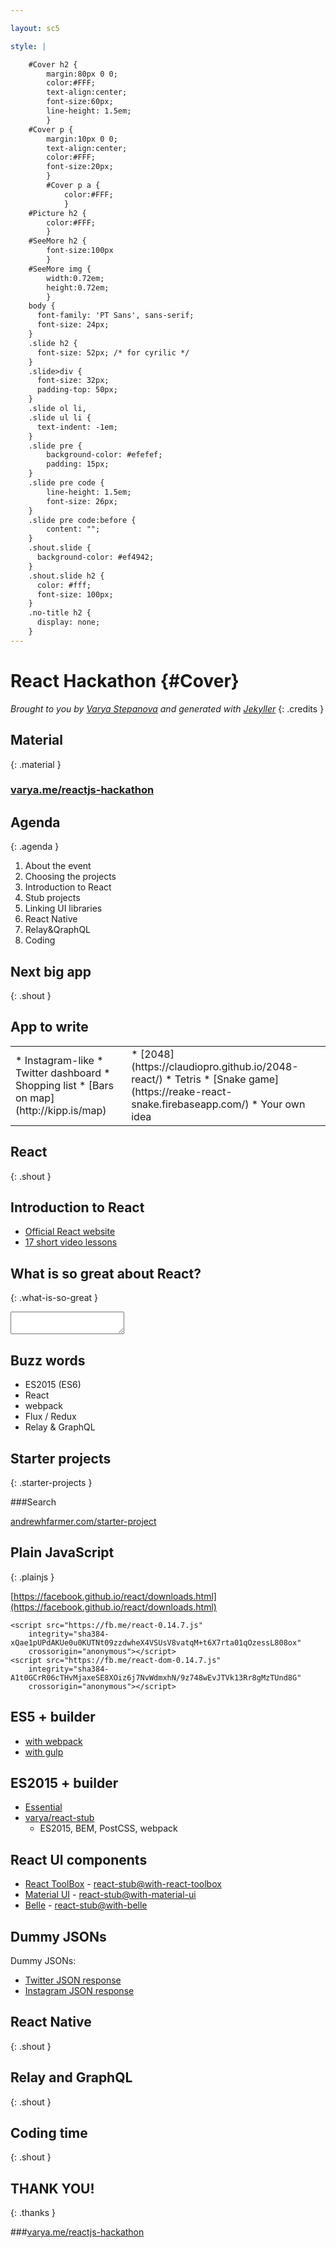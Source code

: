 ```yaml
---

layout: sc5

style: |

    #Cover h2 {
        margin:80px 0 0;
        color:#FFF;
        text-align:center;
        font-size:60px;
        line-height: 1.5em;
        }
    #Cover p {
        margin:10px 0 0;
        text-align:center;
        color:#FFF;
        font-size:20px;
        }
        #Cover p a {
            color:#FFF;
            }
    #Picture h2 {
        color:#FFF;
        }
    #SeeMore h2 {
        font-size:100px
        }
    #SeeMore img {
        width:0.72em;
        height:0.72em;
        }
    body {
      font-family: 'PT Sans', sans-serif;
      font-size: 24px;
    }
    .slide h2 {
      font-size: 52px; /* for cyrilic */
    }
    .slide>div {
      font-size: 32px;
      padding-top: 50px;
    }
    .slide ol li,
    .slide ul li {
      text-indent: -1em;
    }
    .slide pre {
        background-color: #efefef;
        padding: 15px;
    }
    .slide pre code {
        line-height: 1.5em;
        font-size: 26px;
    }
    .slide pre code:before {
        content: "";
    }
    .shout.slide {
      background-color: #ef4942;
    }
    .shout.slide h2 {
      color: #fff;
      font-size: 100px;
    }
    .no-title h2 {
      display: none;
    }
---
```


# React Hackathon {#Cover}

*Brought to you by&nbsp;[Varya&nbsp;Stepanova](http://varya.me/) and generated with&nbsp;[Jekyller](https://github.com/shower/jekyller)*
{: .credits }

<style>
#Cover {
  background-image:url('pictures/cover.png');
  background-size: cover;
  background-position: -75px 0, center;
}
#Cover h2 {
   display: none;
}

#Cover .credits {
 position: absolute;
 bottom: 0;
 right: 2em;
}
</style>

## Material
{: .material }

### [varya.me/reactjs-hackathon](http://varya.me/reactjs-hackathon)

<style>
.material h3 {
  font-size: 2.15em;
}
</style>

## Agenda
{: .agenda }

1. About the event
1. Choosing the projects
1. Introduction to React
1. Stub projects
1. Linking UI libraries
1. React Native
1. Relay&QraphQL
1. Coding

<style>
.agenda ol {
    columns: 2;
    -webkit-columns: 2;
    -moz-columns: 2;
    list-style-position: inside;//this is important addition
}
</style>

## Next big app
{: .shout }

## App to write

<table><tr>

<td markdown="1">
* Instagram-like
* Twitter dashboard
* Shopping list
* [Bars on map](http://kipp.is/map)
</td>

<td markdown="1">
* [2048](https://claudiopro.github.io/2048-react/)
* Tetris
* [Snake game](https://reake-react-snake.firebaseapp.com/)
* Your own idea
</td>

</tr></table>

## React
{: .shout }

## Introduction to React

* [Official React website](https://facebook.github.io/react/index.html)
* [17 short video lessons](https://egghead.io/series/build-your-first-react-js-application)

## What is so great about React?
{: .what-is-so-great }

<textarea class="insert">
</textarea>

<style>
.what-is-so-great .insert {
  width: 100%;
  height: 325px;
  font-size: 25px;
}
</style>

<script>
var textArea = document.querySelector('.what-is-so-great .insert');
textArea.addEventListener('keydown', function(e){
  e.stopPropagation();
});
</script>

## Buzz words

* ES2015 (ES6)
* React
* webpack
* Flux / Redux
* Relay & GraphQL

## Starter projects
{: .starter-projects }

###Search

[andrewhfarmer.com/starter-project](http://andrewhfarmer.com/starter-project/)

<style>
.starter-projects h3 {
  font-size: 1.65em;
}
.starter-projects a {
  font-size: 1.65em;
}
</style>

## Plain JavaScript
{: .plainjs }

[https://facebook.github.io/react/downloads.html](https://facebook.github.io/react/downloads.html)

    <script src="https://fb.me/react-0.14.7.js"
        integrity="sha384-xQae1pUPdAKUe0u0KUTNt09zzdwheX4VSUsV8vatqM+t6X7rta01qOzessL808ox"
        crossorigin="anonymous"></script>
    <script src="https://fb.me/react-dom-0.14.7.js"
        integrity="sha384-A1t0GCrR06cTHvMjaxeSE8XOiz6j7NvWdmxhN/9z748wEvJTVk13Rr8gMzTUnd8G"
        crossorigin="anonymous"></script>

<style>
.slide.plainjs pre code {
  font-size: 0.45em;
}
</style>

## ES5 + builder

* [with webpack](https://github.com/petehunt/ReactHack)
* [with gulp](https://github.com/artyomtrityak/react-hackathon)

## ES2015 + builder

* [Essential](https://github.com/pheuter/essential-react)
* [varya/react-stub](https://github.com/varya/react-stub)
  * ES2015, BEM, PostCSS, webpack

## React UI components

* [React ToolBox](http://react-toolbox.com/#/) -
  [react-stub@with-react-toolbox](https://github.com/varya/react-stub/tree/with-react-toolbox)
* [Material UI](http://www.material-ui.com/#/) -
  [react-stub@with-material-ui](https://github.com/varya/react-stub/tree/with-material-ui)
* [Belle](http://nikgraf.github.io/belle/#/?_k=xvldj2) -
  [react-stub@with-belle](https://github.com/varya/react-stub/tree/with-belle)

## Dummy JSONs

Dummy JSONs:

* [Twitter JSON response](https://gist.github.com/search?l=json&q=twitter+json&utf8=%E2%9C%93)
* [Instagram JSON response](https://gist.github.com/mgcm/4d4ddf687b1399b87de4)

## React Native
{: .shout }

## Relay and GraphQL
{: .shout }

## Coding time
{: .shout }

## THANK YOU!
{: .thanks }

###[varya.me/reactjs-hackathon](http://varya.me/reactjs-hackathon)

<style>
.thanks h3 {
  font-size: 2.15em;
}
</style>
